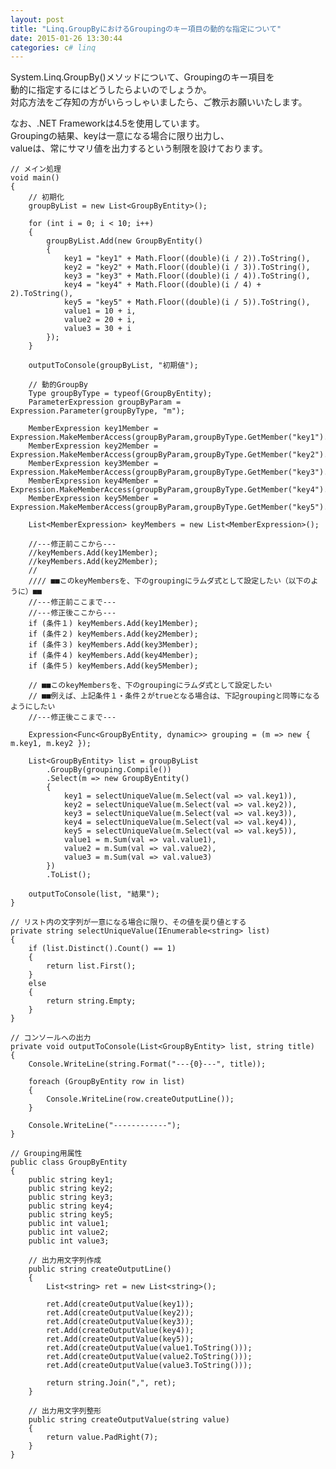 ```yaml
---
layout: post
title: "Linq.GroupByにおけるGroupingのキー項目の動的な指定について"
date: 2015-01-26 13:30:44
categories: c# linq
---
```

<p>System.Linq.GroupBy()メソッドについて、Groupingのキー項目を<br>
動的に指定するにはどうしたらよいのでしょうか。<br>
対応方法をご存知の方がいらっしゃいましたら、ご教示お願いいたします。</p>

<p>なお、.NET Frameworkは4.5を使用しています。<br>
Groupingの結果、keyは一意になる場合に限り出力し、<br>
valueは、常にサマリ値を出力するという制限を設けております。</p>

<pre><code>// メイン処理
void main()
{
    // 初期化
    groupByList = new List&lt;GroupByEntity&gt;();

    for (int i = 0; i &lt; 10; i++)
    {
        groupByList.Add(new GroupByEntity()
        {
            key1 = "key1" + Math.Floor((double)(i / 2)).ToString(),
            key2 = "key2" + Math.Floor((double)(i / 3)).ToString(),
            key3 = "key3" + Math.Floor((double)(i / 4)).ToString(),
            key4 = "key4" + Math.Floor((double)(i / 4) + 2).ToString(),
            key5 = "key5" + Math.Floor((double)(i / 5)).ToString(),
            value1 = 10 + i,
            value2 = 20 + i,
            value3 = 30 + i
        });
    }

    outputToConsole(groupByList, "初期値");

    // 動的GroupBy
    Type groupByType = typeof(GroupByEntity);
    ParameterExpression groupByParam = Expression.Parameter(groupByType, "m");

    MemberExpression key1Member = Expression.MakeMemberAccess(groupByParam,groupByType.GetMember("key1").First());
    MemberExpression key2Member = Expression.MakeMemberAccess(groupByParam,groupByType.GetMember("key2").First());
    MemberExpression key3Member = Expression.MakeMemberAccess(groupByParam,groupByType.GetMember("key3").First());
    MemberExpression key4Member = Expression.MakeMemberAccess(groupByParam,groupByType.GetMember("key4").First());
    MemberExpression key5Member = Expression.MakeMemberAccess(groupByParam,groupByType.GetMember("key5").First());

    List&lt;MemberExpression&gt; keyMembers = new List&lt;MemberExpression&gt;();

    //---修正前ここから---
    //keyMembers.Add(key1Member);
    //keyMembers.Add(key2Member);
    //
    //// ■■このkeyMembersを、下のgroupingにラムダ式として設定したい（以下のように）■■
    //---修正前ここまで---
    //---修正後ここから---
    if (条件１) keyMembers.Add(key1Member);
    if (条件２) keyMembers.Add(key2Member);
    if (条件３) keyMembers.Add(key3Member);
    if (条件４) keyMembers.Add(key4Member);
    if (条件５) keyMembers.Add(key5Member);

    // ■■このkeyMembersを、下のgroupingにラムダ式として設定したい
    // ■■例えば、上記条件１・条件２がtrueとなる場合は、下記groupingと同等になるようにしたい
    //---修正後ここまで---

    Expression&lt;Func&lt;GroupByEntity, dynamic&gt;&gt; grouping = (m =&gt; new { m.key1, m.key2 });

    List&lt;GroupByEntity&gt; list = groupByList
        .GroupBy(grouping.Compile())
        .Select(m =&gt; new GroupByEntity()
        {
            key1 = selectUniqueValue(m.Select(val =&gt; val.key1)),
            key2 = selectUniqueValue(m.Select(val =&gt; val.key2)),
            key3 = selectUniqueValue(m.Select(val =&gt; val.key3)),
            key4 = selectUniqueValue(m.Select(val =&gt; val.key4)),
            key5 = selectUniqueValue(m.Select(val =&gt; val.key5)),
            value1 = m.Sum(val =&gt; val.value1),
            value2 = m.Sum(val =&gt; val.value2),
            value3 = m.Sum(val =&gt; val.value3)
        })
        .ToList();

    outputToConsole(list, "結果");
}

// リスト内の文字列が一意になる場合に限り、その値を戻り値とする
private string selectUniqueValue(IEnumerable&lt;string&gt; list)
{
    if (list.Distinct().Count() == 1)
    {
        return list.First();
    }
    else
    {
        return string.Empty;
    }
}

// コンソールへの出力
private void outputToConsole(List&lt;GroupByEntity&gt; list, string title)
{
    Console.WriteLine(string.Format("---{0}---", title));

    foreach (GroupByEntity row in list)
    {
        Console.WriteLine(row.createOutputLine());
    }

    Console.WriteLine("------------");
}

// Grouping用属性
public class GroupByEntity
{
    public string key1;
    public string key2;
    public string key3;
    public string key4;
    public string key5;
    public int value1;
    public int value2;
    public int value3;

    // 出力用文字列作成
    public string createOutputLine()
    {
        List&lt;string&gt; ret = new List&lt;string&gt;();

        ret.Add(createOutputValue(key1));
        ret.Add(createOutputValue(key2));
        ret.Add(createOutputValue(key3));
        ret.Add(createOutputValue(key4));
        ret.Add(createOutputValue(key5));
        ret.Add(createOutputValue(value1.ToString()));
        ret.Add(createOutputValue(value2.ToString()));
        ret.Add(createOutputValue(value3.ToString()));

        return string.Join(",", ret);
    }

    // 出力用文字列整形
    public string createOutputValue(string value)
    {
        return value.PadRight(7);
    }
}
</code></pre>
